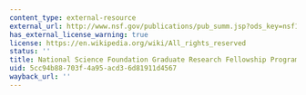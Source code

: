 ```yaml
---
content_type: external-resource
external_url: http://www.nsf.gov/publications/pub_summ.jsp?ods_key=nsf10604
has_external_license_warning: true
license: https://en.wikipedia.org/wiki/All_rights_reserved
status: ''
title: National Science Foundation Graduate Research Fellowship Program
uid: 5cc94b88-703f-4a95-acd3-6d81911d4567
wayback_url: ''
---
```

